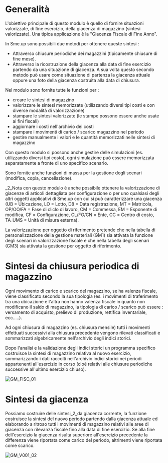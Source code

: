 #  Generalità
L'obiettivo principale di questo modulo è quello di fornire situazioni valorizzate, di fine esercizio, della giacenza di magazzino (sintesi valorizzate). Una tipica applicazione è la "Giacenza Fiscale di Fine Anno".

In Sme.up sono possibili due metodi per ottenere queste sintesi : 

- Attraverso chiusure periodiche dei magazzini (tipicamente chiusure di fine mese).
- Attraverso la ricostruzione della giacenza alla data di fine esercizio partendo da una situazione di giacenza. A sua volta questo secondo metodo può usare come situazione di partenza la giacenza attuale oppure una foto della giacenza costruita alla data di chiusura.

Nel modulo sono fornite tutte le funzioni per : 

- creare le sintesi di magazzino
- valorizzare le sintesi memorizzate (utilizzando diversi tipi costi e con diverse modalità di valorizzazione)
- stampare le sintesi valorizzate (le stampe possono essere anche usate ai fini fiscali)
- aggiornare i costi nell'archivio dei costi
- stampare i movimenti di carico / scarico magazzino nel periodo
- gestire manualmente i valori e le quantità memorizzati nelle sintesi di magazzino

Con questo modulo si possono anche gestire delle simulazioni (es. utilizzando diversi tipi costo), ogni simulazione può essere memorizzata separatamente a fronte di uno specifico scenario.

Sono fornite anche funzioni di massa per la gestione degli scenari (modifica, copia, cancellazione).

_2_Nota con questo modulo è anche possibile ottenere la valorizzazione di giacenze di articoli dettagliata per configurazione o per uno qualsiasi degli altri oggetti applicativi di Sme.up con cui si può caratterizzare una giacenza (UB = Ubicazione, LO = Lotto, D8 = Data registrazione, MT = Matricola, OP/OO/FA = Fase di cliclo di lavoro, CM = Commessa, EM =  Esponente di modifica, CF = Configurazione, CL/FO/CN = Ente, CC = Centro di costo, TA_UMS = Unità di misura esterna).

La valorizzazione per oggetto di riferimento pretende che nella tabella di personalizzazione della gestione materiali (GM1) sia attivata la funzione degli scenari in valorizzazione fiscale e che nella tabella degli scenari (GM3) sia attivata la gestione per oggetto di riferimento.

# Sintesi da chiusura periodica di magazzino
Ogni movimento di carico e scarico del magazzino, se ha valenza fiscale, viene classificato secondo la sua tipologia (es. i movimenti di traferimento tra una ubicazione e l'altra non hanno valenza fiscale in quanto non modificano il saldo di magazzino, la tipologia di carico / scarico può essere :  versamento di acquisto, prelievo di produzione, rettifica inventariale, ecc.....).

Ad ogni chiusura di magazzino (es. chiusura mensile) tutti i movimenti effettuati successivi alla chiusura precedente vengono rilevati classificati e sommarizzati algebricamente nell'archivio degli indici storici.

Dopo l'analisi e la validazione degli indici storici un programma specifico costruisce la sintesi di magazzino relativa al nuovo esercizio, sommarizzando i dati raccolti nell'archivio indici storici nei periodi appartenenti all'esercizio in corso (cioè relativi alle chiusure periodiche successive all'ultimo esercizio chiuso).

![GM_FISC_01](https://doc.smeup.com/immagini/MBDOC_OPE-GMFISC01/GM_FISC_01.png)
# Sintesi da giacenza
Possiamo costruire delle sintesi_2_da giacenza corrente, la funzione costruisce la sintesi del nuovo periodo partendo dalla giacenza attuale ed elaborando a ritroso tutti i movimenti di magazzino relativi alle aree di giacenza con rilevanza fiscale fino alla data di fine esercizio. Se alla fine dell'esercizio la giacenza risulta superiore all'esercizio precedente la differenza viene riportata come carico del periodo, altrimenti viene riportata come scarico.

![GM_V001_02](https://doc.smeup.com/immagini/MBDOC_OPE-GMFISC01/GM_V001_02.png)